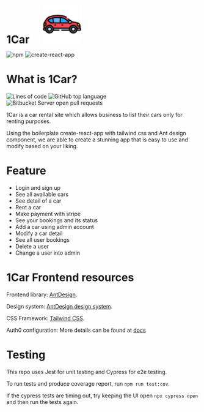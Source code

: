 <h1 style="display: inline">1Car</h1> <img width="100" style="display: inline; margin-left: 2rem" src="./public/car.png"/>

![npm](https://img.shields.io/npm/v/npm?style=for-the-badge)
![create-react-app](https://img.shields.io/static/v1?&label=&&message=CREATE-REACT-APP&style=for-the-badge&color=green)

# What is 1Car?
<img alt="Lines of code" src="https://img.shields.io/tokei/lines/github/nina-hpn/deploy-1car?color=green&style=plastic">
<img alt="GitHub top language" src="https://img.shields.io/github/languages/top/nina-hpn/deploy-1car">
<img alt="Bitbucket Server open pull requests" src="https://img.shields.io/bitbucket/pr/nina-hpn/deploy-1car">

1Car is a car rental site which allows business to list their cars only for renting purposes.

Using the boilerplate create-react-app with tailwind css and Ant design component, we are able to create a stunning app that is easy to use and modify based on your liking.

# Feature
- Login and sign up
- See all available cars
- See detail of a car
- Rent a car
- Make payment with stripe
- See your bookings and its status
- Add a car using admin account
- Modify a car detail
- See all user bookings
- Delete a user
- Change a user into admin

# 1Car Frontend resources

Frontend library: [AntDesign](https://ant.design).

Design system: [AntDesign design system](https://ant.design/docs/resources).

CSS Framework: [Tailwind CSS](https://tailwindcss.com/docs/installation).

Auth0 configuration: More details can be found at [docs](./docs/Auth0/index.md)

# Testing

This repo uses Jest for unit testing and Cypress for e2e testing.

To run tests and produce coverage report, run `npm run test:cov`.

If the cypress tests are timing out, try keeping the UI open `npx cypress open` and then run the tests again.
